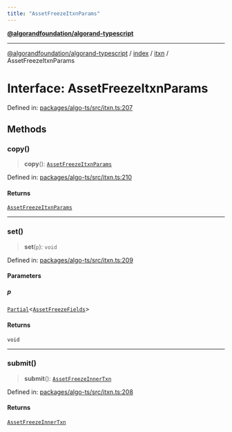 ```yaml
---
title: "AssetFreezeItxnParams"
---
```


[**@algorandfoundation/algorand-typescript**](../../../../README.md)

***

[@algorandfoundation/algorand-typescript](../../../../README.md) / [index](../../../README.md) / [itxn](../README.md) / AssetFreezeItxnParams

# Interface: AssetFreezeItxnParams

Defined in: [packages/algo-ts/src/itxn.ts:207](https://github.com/algorandfoundation/puya-ts/blob/main/packages/algo-ts/src/itxn.ts#L207)

## Methods

### copy()

> **copy**(): [`AssetFreezeItxnParams`](AssetFreezeItxnParams.md)

Defined in: [packages/algo-ts/src/itxn.ts:210](https://github.com/algorandfoundation/puya-ts/blob/main/packages/algo-ts/src/itxn.ts#L210)

#### Returns

[`AssetFreezeItxnParams`](AssetFreezeItxnParams.md)

***

### set()

> **set**(`p`): `void`

Defined in: [packages/algo-ts/src/itxn.ts:209](https://github.com/algorandfoundation/puya-ts/blob/main/packages/algo-ts/src/itxn.ts#L209)

#### Parameters

##### p

[`Partial`](../../../-internal-/type-aliases/Partial.md)\<[`AssetFreezeFields`](AssetFreezeFields.md)\>

#### Returns

`void`

***

### submit()

> **submit**(): [`AssetFreezeInnerTxn`](AssetFreezeInnerTxn.md)

Defined in: [packages/algo-ts/src/itxn.ts:208](https://github.com/algorandfoundation/puya-ts/blob/main/packages/algo-ts/src/itxn.ts#L208)

#### Returns

[`AssetFreezeInnerTxn`](AssetFreezeInnerTxn.md)
